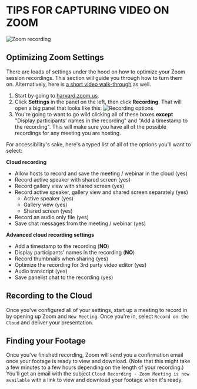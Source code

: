 # TIPS FOR CAPTURING VIDEO ON ZOOM
![Zoom recording](https://media.giphy.com/media/UQfqQifAjmFHVmstIl/giphy.gif)

## Optimizing Zoom Settings
There are loads of settings under the hood on how to optimize your Zoom session recordings. This section will guide you through how to turn them on. Alternatively, here is [a short video walk-through](https://www.youtube.com/watch?v=Ty0CJH5yzWw&feature=youtu.be) as well.

1. Start by going to [harvard.zoom.us](harvard.zoom.us).
2. Click **Settings** in the panel on the left, then click **Recording**.
That will open a big panel that looks like this:
![Recording options](https://files.slack.com/files-pri/T0HTW3H0V-F0167140CE5/screen_shot_2020-06-22_at_11.49.27_am.png?pub_secret=f528e0fbaf)
3. You're going to want to go wild clicking all of these boxes **except** "Display participants' names in the recording" and "Add a timestamp to the recording". This will make sure you have all of the possible recordings for any meeting you are hosting.


For accessibility's sake, here's a typed list of all of the options you'll want to select:


**Cloud recording**

- Allow hosts to record and save the meeting / webinar in the cloud (yes)
- Record active speaker with shared screen (yes)
- Record gallery view with shared screen (yes)
- Record active speaker, gallery view and shared screen separately (yes)
   - Active speaker (yes)
  - Gallery view (yes)
  - Shared screen (yes)
- Record an audio only file (yes)
- Save chat messages from the meeting / webinar (yes)

**Advanced cloud recording settings**
- Add a timestamp to the recording (**NO**)
- Display participants' names in the recording (**NO**)
- Record thumbnails when sharing (yes)
- Optimize the recording for 3rd party video editor (yes)
- Audio transcript (yes)
- Save panelist chat to the recording (yes)

## Recording to the Cloud
Once you've configured all of your settings, start up a meeting to record in by opening up Zoom and `New Meeting`. Once you're in, select `Record on the Cloud` and deliver your presentation.

## Finding your Footage
Once you've finished recording, Zoom will send you a confirmation email once your footage is ready to view and download. (Note that this might take a few minutes to a few hours depending on the length of your recording.) You'll get an email with the subject `Cloud Recording - Zoom Meeting is now available` with a link to view and download your footage when it's ready.
